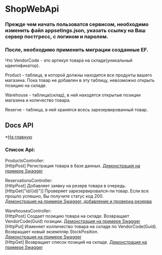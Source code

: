 # ShopWebApi  
### Прежде чем начать пользоватся сервисом, необходимо изменить файл appsetings.json, указать ссылку на Ваш сервер постгресс, с логином и паролем.  
### После, необходимо применить миграции созданные EF.

Что VendorCode - это артикул товара на складе(уникальный идентификатор).

Product - таблица, в которой должны находится все продукты вашего магазина. 
Пока товар не добавлен в эту таблицу, невозможно открыть позицию на складе.  

Warehouse - таблица(склад), в ней находятся открытые позиции магазина и количество товара.

Reserve - таблица, в ней хранятся всесь зарезервированный товар.  

## Docs API  

*[На главную](./../README.md)  

### Список Api:  

ProductsController:  
[HttpPost] Регистрация товара в базе данных.
[Демонстрация на примере Swagger](/Docs/Pics/Registration_Product.gif "Регистрация товара")  

ReservationsController:  
[HttpPost] Добавляет заявку на резерв товара в очередь.    
[HttpGet("id/{id}")] Проверяет зарезервировался-ли товар. Если все прошло успешно, Вы получите статус код 200.  
[Демонстрация на примере Swagger, добавление и проверка резерва](/Docs/Pics/Reserv_Request.gif "Заявка на резерв, проверка резерва")    

WarehousesController:  
[HttpPost] Создает позицию товара на складе. Возвращает VendorCode(Guid) позиции.
[Демонстрация на примере Swagger](/Docs/Pics/Add_Position_Warehouse.gif "Добавление позиции на склад")  
[HttpPut] Изменяет колличество товара на складе по VendorCode(Guid). Возвращает новый экземпляр StockPosition.  
[Демонстрация на примере Swagger](/Docs/Pics/Change_Position_Warehouse.gif "Изменение позиции на склад")    
[HttpGet] Возвращает список позиций на складе.
[Демонстрация на примере Swagger](/Docs/Pics/Get_All_Positions.gif "Вернуть список позиций на складе")  
